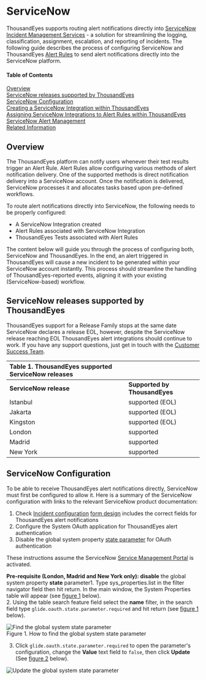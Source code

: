# ServiceNow

ThousandEyes supports routing alert notifications directly into [ServiceNow](https://www.servicenow.com/) [Incident Management Services](https://docs.servicenow.com/bundle/london-it-service-management/page/product/incident-management/concept/c_IncidentManagement.html) - a solution for streamlining the logging, classification, assignment, escalation, and reporting of incidents. The following guide describes the process of configuring ServiceNow and ThousandEyes [Alert Rules](https://success.thousandeyes.com/PublicArticlePage?articleIdParam=kA044000000CnBqCAK_How-Alerts-work) to send alert notifications directly into the ServiceNow platform. 

#### Table of Contents

[Overview](https://success.thousandeyes.com/Articles?category=Alerts#Overview)  
[ServiceNow releases supported by ThousandEyes](https://success.thousandeyes.com/Articles?category=Alerts#supported_servicenow_releases)  
[ServiceNow Configuration](https://success.thousandeyes.com/Articles?category=Alerts#ServiceNowConfiguration)   
[Creating a ServiceNow Integration within ThousandEyes](https://success.thousandeyes.com/Articles?category=Alerts#CreatingaServiceNowIntegrationwithinThousandeyes)  
[Assigning ServiceNow Integrations to Alert Rules within ThousandEyes](https://success.thousandeyes.com/Articles?category=Alerts#AssigningIntegrationstoAlertRules)  
[ServiceNow Alert Management](https://success.thousandeyes.com/Articles?category=Alerts#ServiceNowAlertManagement)  
[Related Information](https://success.thousandeyes.com/Articles?category=Alerts#AdditionalInformation)

## Overview

The ThousandEyes platform can notify users whenever their test results trigger an Alert Rule. Alert Rules allow configuring various methods of alert notification delivery. One of the supported methods is direct notification delivery into a ServiceNow account. Once the notification is delivered, ServiceNow processes it and allocates tasks based upon pre-defined workflows. 

To route alert notifications directly into ServiceNow, the following needs to be properly configured:

* A ServiceNow Integration created
* Alert Rules associated with ServiceNow Integration
* ThousandEyes Tests associated with Alert Rules

The content below will guide you through the process of configuring both, ServiceNow and ThousandEyes. In the end, an alert triggered in ThousandEyes will cause a new incident to be generated within your ServiceNow account instantly. This process should streamline the handling of ThousandEyes-reported events, aligning it with your existing \(ServiceNow-based\) workflow.

## ServiceNow releases supported by ThousandEyes

ThousandEyes support for a Release Family stops at the same date ServiceNow declares a release EOL, however, despite the ServiceNow release reaching EOL ThousandEyes alert integrations should continue to work. If you have any support questions, just get in touch with the [Customer Success Team](https://success.thousandeyes.com/PublicArticlePage?articleIdParam=kA044000000UGTFCA4_Getting-support-from-ThousandEyes).

| Table 1. ThousandEyes supported ServiceNow releases |  |
| :--- | :--- |
| **ServiceNow release** | **Supported by ThousandEyes** |
| Istanbul | supported \(EOL\) |
| Jakarta | supported \(EOL\) |
| Kingston | supported \(EOL\) |
| London | supported |
| Madrid | supported |
| New York | supported |

## ServiceNow Configuration

To be able to receive ThousandEyes alert notifications directly, ServiceNow must first be configured to allow it. Here is a summary of the ServiceNow configuration with links to the relevant ServiceNow product documentation:

1. Check [Incident configuration](https://docs.servicenow.com/bundle/london-it-service-management/page/product/incident-management/concept/incident-configuration.html) [form design](https://docs.servicenow.com/bundle/london-platform-administration/page/administer/form-administration/concept/c_FormDesign.html) includes the correct fields for ThousandEyes alert notifications 
2. Configure the System OAuth application for ThousandEyes alert authentication
3. Disable the global system property [state parameter](https://docs.servicenow.com/bundle/london-platform-administration/page/administer/security/reference/oauth-auth-code-flow-state-parm.html) for OAuth authentication

These instructions assume the ServiceNow [Service Management Portal](https://docs.servicenow.com/bundle/london-service-management-for-the-enterprise/page/product/it-services/task/t_ActivateServiceManagement.html) is activated.  
 

**Pre-requisite \(London, Madrid and New York only\): disable** the global system property **state** parameter1. Type sys\_properties.list in the filter navigator field then hit return. In the main window, the System Properties table will appear \(see [figure 1](https://success.thousandeyes.com/Articles?category=Alerts#fig_1_find_global_state_parameter) below\).  
2. Using the table search feature field select the **name** filter, in the search field type `glide.oauth.state.parameter.required` and hit return \(see [figure 1](https://success.thousandeyes.com/Articles?category=Alerts#figure_2_set_state_parameter) below\).  
  
![Find the global system state parameter](https://success.thousandeyes.com/servlet/rtaImage?eid=ka02R000000UNyo&feoid=00NE0000006OT0r&refid=0EM2R000000C5Q4)  
Figure 1. How to find the global system state parameter  
  
3. Click `glide.oauth.state.parameter.required` to open the parameter's configuration, change the **Value** text field to `false`, then click **Update** \(See [figure 2](https://success.thousandeyes.com/Articles?category=Alerts#figure_2_set_state_parameter) below\).  
  
![Update the global system state parameter](https://success.thousandeyes.com/servlet/rtaImage?eid=ka02R000000UNyo&feoid=00NE0000006OT0r&refid=0EM2R000000C5QT)

